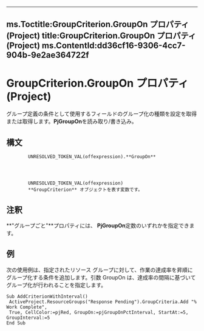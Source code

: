 

---
ms.Toctitle:GroupCriterion.GroupOn プロパティ (Project)
title:GroupCriterion.GroupOn プロパティ (Project)
ms.ContentId:dd36cf16-9306-4cc7-904b-9e2ae364722f
---
# GroupCriterion.GroupOn プロパティ (Project)




グループ定義の条件として使用するフィールドのグループ化の種類を設定を取得または取得します。**PjGroupOn**を読み取り/書き込み。

## 構文

            UNRESOLVED_TOKEN_VAL(offexpression).**GroupOn**




            UNRESOLVED_TOKEN_VAL(offexpression)
            **GroupCriterion** オブジェクトを表す変数です。



## 注釈
**"グループごと"**プロパティには、 **PjGroupOn**定数のいずれかを指定できます。



## 例
次の使用例は、指定されたリソース グループに対して、作業の達成率を昇順にグループ化する条件を追加します。引数 GroupOn は、達成率の間隔に基づいてグループ化が行われることを指定します。

```vba
Sub AddCriterionWithInterval() 
 ActiveProject.ResourceGroups("Response Pending").GroupCriteria.Add "% Work Complete", 
 True, CellColor:=pjRed, GroupOn:=pjGroupOnPctInterval, StartAt:=5, GroupInterval:=5 
End Sub
```





